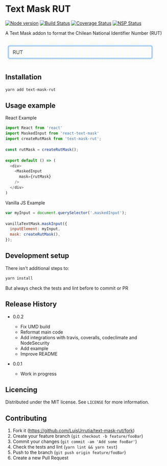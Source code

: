 # Text Mask RUT

[![Node version](https://img.shields.io/node/v/text-mask-rut.svg?style=flat)](http://nodejs.org/download/)
[![Build Status](https://travis-ci.org/LuisUrrutia/text-mask-rut.svg?branch=master)](https://travis-ci.org/LuisUrrutia/text-mask-rut)
[![Coverage Status](https://coveralls.io/repos/github/LuisUrrutia/text-mask-rut/badge.svg?branch=master)](https://coveralls.io/github/LuisUrrutia/text-mask-rut?branch=master)
[![NSP Status](https://nodesecurity.io/orgs/luisurrutia/projects/f3a88dff-5825-471b-87fc-07a2b513c1ac/badge)](https://nodesecurity.io/orgs/luisurrutia/projects/f3a88dff-5825-471b-87fc-07a2b513c1ac)

A Text Mask addon to format the Chilean National Identifier Number (RUT)


![Demo](rut.gif)

## Installation

```sh
yarn add text-mask-rut
```

## Usage example

React Example
```javascript
import React from 'react'
import MaskedInput from 'react-text-mask'
import createRutMask from 'text-mask-rut';

const rutMask = createRutMask();

export default () => (
  <div>
    <MaskedInput
      mask={rutMask}
    />
  </div>
)
```

Vanilla JS Example
```javascript
var myInput = document.querySelector('.maskedInput');

vanillaTextMask.maskInput({
  inputElement: myInput,
  mask: createRutMask(),
});
```

## Development setup
There isn't additional steps to:
```sh
yarn install
```

But always check the tests and lint before to commit or PR

## Release History

* 0.0.2
    * Fix UMD build
    * Reformat main code
    * Add integrations with travis, coveralls, codeclimate and NodeSecurity
    * Add example
    * Improve README

* 0.0.1
    * Work in progress

## Licencing

Distributed under the MIT license. See ``LICENSE`` for more information.


## Contributing

1. Fork it (<https://github.com/LuisUrrutia/text-mask-rut/fork>)
2. Create your feature branch (`git checkout -b feature/fooBar`)
3. Commit your changes (`git commit -am 'Add some fooBar'`)
4. Check the tests and lint (`yarn lint && yarn test`)
5. Push to the branch (`git push origin feature/fooBar`)
6. Create a new Pull Request

